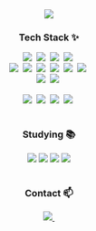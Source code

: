 <!--타이틀 부분-->
<div align="center">
  <img src="https://capsule-render.vercel.app/api?type=waving&color=auto&height=300&section=header&text=LEE%20GARAM&fontColor=FFFFFF&fontSize=90&desc=DEVELOPER&fontAlignY=35&descSize=30"/>
</div>

<!--내용 부분-->
<h3 align="center">Tech Stack ✨</h3>
<div align="center">
  <img src="https://img.shields.io/badge/Vue.js-4FC08D.svg?style=for-the-badge&logo=vue.js&logoColor=white" />&nbsp;
  <img src="https://img.shields.io/badge/Nuxt.js-00C58E.svg?style=for-the-badge&logo=nuxt.js&logoColor=white" />&nbsp;
  <img src="https://img.shields.io/badge/JavaScript-F7DF1E.svg?style=for-the-badge&logo=javascript&logoColor=black" />&nbsp;
  <img src="https://img.shields.io/badge/TypeScript-007ACC.svg?style=for-the-badge&logo=typescript&logoColor=white" />&nbsp;
</div>

<div align="center">
  <img src="https://img.shields.io/badge/Java-007396?style=for-the-badge&logo=openjdk&logoColor=white" />&nbsp;
  <img src="https://img.shields.io/badge/Spring-6DB33F.svg?style=for-the-badge&logo=spring&logoColor=white" />&nbsp;
  <img src="https://img.shields.io/badge/Spring%20Boot-6DB33F.svg?style=for-the-badge&logo=spring-boot&logoColor=white" />&nbsp;
  <img src="https://img.shields.io/badge/JPA-007396.svg?style=for-the-badge&logo=hibernate&logoColor=white" />&nbsp;
  <img src="https://img.shields.io/badge/MyBatis-000000.svg?style=for-the-badge&logo=mybatis&logoColor=white" />&nbsp;
  <img src="https://img.shields.io/badge/Node.js-339933?style=for-the-badge&logo=nodedotjs&logoColor=white" />&nbsp;
</div>

<div align="center">
  <img src="https://img.shields.io/badge/Oracle-F80000?style=for-the-badge&logo=oracle&logoColor=white" />&nbsp;
  <img src="https://img.shields.io/badge/MySQL-4479A1.svg?style=for-the-badge&logo=mysql&logoColor=white" />&nbsp;
</div>

<br>

<div align="center">
  <img src="https://img.shields.io/badge/Docker-2496ED?style=for-the-badge&logo=docker&logoColor=white" />&nbsp;
  <img src="https://img.shields.io/badge/Redis-DC382D.svg?style=for-the-badge&logo=redis&logoColor=white" />&nbsp;
  <img src="https://img.shields.io/badge/Nginx-009639.svg?style=for-the-badge&logo=nginx&logoColor=white" />&nbsp;
  <img src="https://img.shields.io/badge/RabbitMQ-FF6600?style=for-the-badge&logo=rabbitmq&logoColor=white" />&nbsp;
</div>


<br>

<h3 align="center">Studying 📚</h3>
<div align="center">
  <img src="https://img.shields.io/badge/대용량%20아키텍처-FF4154?style=for-the-badge&logo=apachekafka&logoColor=white" />
  <img src="https://img.shields.io/badge/Real%20MySQL%208.0-3578E5?style=for-the-badge&logo=mysql&logoColor=white" />
  <img src="https://img.shields.io/badge/DevOps-F08080?style=for-the-badge&logo=jenkins&logoColor=white" />
  <img src="https://img.shields.io/badge/Python-3578E5?style=for-the-badge&logo=python&logoColor=yellow" />
</div>

<br>

<!--
<h3 align="center">🛠 Tools 🛠</h3>
<div align="center">
  <img src="https://img.shields.io/badge/git-F05033.svg?style=for-the-badge&logo=git&logoColor=white" />&nbsp
  <img src="https://img.shields.io/badge/github-181717.svg?style=for-the-badge&logo=github&logoColor=white" />&nbsp
  <img src="https://img.shields.io/badge/Notion-F3F3F3.svg?style=for-the-badge&logo=notion&logoColor=black" />&nbsp
</div>
<br>
-->

<h3 align="center">Contact 📫</h3>
<div align="center">
<!--   <a href="https://wise-dev-life.tistory.com/">
    <img src="https://img.shields.io/badge/Tistory-1EBC8F?style=for-the-badge&logo=tistory&logoColor=white"/>&nbsp
  </a> -->
  <a href="mailto:garamcreer@gmail.com">
    <img
      src="https://img.shields.io/badge/2garamssi@gmail.com-D14836?style=for-the-badge&logo=gmail&logoColor=white"/>&nbsp
  </a>
</div>

<!--
**garamssi/garamssi** is a ✨ _special_ ✨ repository because its `README.md` (this file) appears on your GitHub profile.

Here are some ideas to get you started:

- 🔭 I’m currently working on ...
- 🌱 I’m currently learning ...
- 👯 I’m looking to collaborate on ...
- 🤔 I’m looking for help with ...
- 💬 Ask me about ...
- 📫 How to reach me: ...
- 😄 Pronouns: ...
- ⚡ Fun fact: ...
-->
